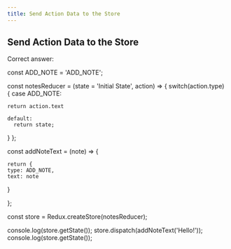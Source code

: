 ```yaml
---
title: Send Action Data to the Store
---
```

## Send Action Data to the Store


Correct answer:

 const ADD_NOTE = 'ADD_NOTE';

const notesReducer = (state = 'Initial State', action) => {
  switch(action.type) {
    case ADD_NOTE:

    return action.text

    default:
      return state;
  }
};

const addNoteText = (note) => {

    return {
    type: ADD_NOTE,
    text: note
}

};

const store = Redux.createStore(notesReducer);

console.log(store.getState());
store.dispatch(addNoteText('Hello!'));
console.log(store.getState());
